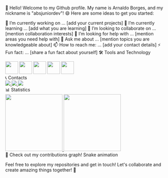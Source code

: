 👋 Hello! Welcome to my Github profile.
My name is Arnaldo Borges, and my nickname is "absjuniordev"! 😄
Here are some ideas to get you started:

🔭 I’m currently working on ... [add your current projects]
🌱 I’m currently learning ... [add what you are learning]
👯 I’m looking to collaborate on ... [mention collaboration interests]
🤔 I’m looking for help with ... [mention areas you need help with]
💬 Ask me about ... [mention topics you are knowledgeable about]
📫 How to reach me: ... [add your contact details]
⚡ Fun fact: ... [share a fun fact about yourself]
🛠️ Tools and Technology
<div>
  <img loading="lazy" src="https://cdn.jsdelivr.net/gh/devicons/devicon/icons/flutter/flutter-original.svg" width="40" height="40" /> 
  <img loading="lazy" src="https://cdn.jsdelivr.net/gh/devicons/devicon/icons/firebase/firebase-plain.svg" width="40" height="40" /> 
  <img loading="lazy" src="https://cdn.jsdelivr.net/gh/devicons/devicon/icons/git/git-original.svg" width="40" height="40"/> 
  <img loading="lazy" src="https://cdn.jsdelivr.net/gh/devicons/devicon/icons/github/github-original.svg" width="40" height="40"/> 
  <img loading="lazy" src="https://cdn.jsdelivr.net/gh/devicons/devicon/icons/vscode/vscode-original.svg" width="40" height="40" />
</div>      
📞 Contacts
<div>
  <a href="https://www.instagram.com/absjunnior/" target="_blank">
    <img loading="lazy" src="https://img.shields.io/badge/-Instagram-%23E4405F?style=for-the-badge&logo=instagram&logoColor=white" target="_blank">
  </a>
  <a href="mailto:abs.junnior@hotmail.com">
    <img loading="lazy" src="https://img.shields.io/badge/Microsoft_Outlook-0078D4?style=for-the-badge&logo=microsoft-outlook&logoColor=white">
  </a>  
  <a href="https://br.linkedin.com/in/arnaldo-borges-jr" target="_blank">
    <img loading="lazy" src="https://img.shields.io/badge/-LinkedIn-%230077B5?style=for-the-badge&logo=linkedin&logoColor=white" target="_blank">
  </a>   
</div>
📊 Statistics
<div>
  <a href="https://github.com/absjuniordev">
    <img loading="lazy" height="180em" src="https://github-readme-stats.vercel.app/api/top-langs/?username=absjuniordev&layout=compact&langs_count=7&theme=dracula"/>
    <img loading="lazy" height="180em" src="https://github-readme-stats.vercel.app/api?username=absjuniordev&show_icons=true&theme=dracula&include_all_commits=true&count_private=true"/>
  </a>
</div>     
🐍 Check out my contributions graph! Snake animation

Feel free to explore my repositories and get in touch! Let's collaborate and create amazing things together! 🚀
